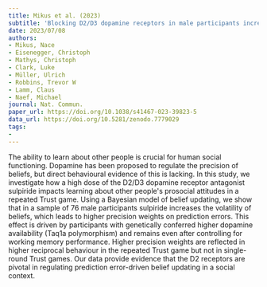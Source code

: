 ```yaml
---
title: Mikus et al. (2023)
subtitle: 'Blocking D2/D3 dopamine receptors in male participants increases volatility of beliefs when learning to trust others'
date: 2023/07/08
authors:
- Mikus, Nace
- Eisenegger, Christoph
- Mathys, Christoph
- Clark, Luke
- Müller, Ulrich
- Robbins, Trevor W
- Lamm, Claus
- Naef, Michael
journal: Nat. Commun.
paper_url: https://doi.org/10.1038/s41467-023-39823-5
data_url: https://doi.org/10.5281/zenodo.7779029
tags:
- 
---
```


The ability to learn about other people is crucial for human social functioning. Dopamine has been proposed to regulate the precision of beliefs, but direct behavioural evidence of this is lacking. In this study, we investigate how a high dose of the D2/D3 dopamine receptor antagonist sulpiride impacts learning about other people's prosocial attitudes in a repeated Trust game. Using a Bayesian model of belief updating, we show that in a sample of 76 male participants sulpiride increases the volatility of beliefs, which leads to higher precision weights on prediction errors. This effect is driven by participants with genetically conferred higher dopamine availability (Taq1a polymorphism) and remains even after controlling for working memory performance. Higher precision weights are reflected in higher reciprocal behaviour in the repeated Trust game but not in single-round Trust games. Our data provide evidence that the D2 receptors are pivotal in regulating prediction error-driven belief updating in a social context.

